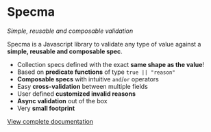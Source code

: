 # Specma

_Simple, reusable and composable validation_

Specma is a Javascript library to validate any type of value against a **simple, reusable and composable spec**.

- Collection specs defined with the exact **same shape as the value**!
- Based on **predicate functions** of type `true || "reason"`
- **Composable specs** with intuitive `and`/`or` operators
- Easy **cross-validation** between multiple fields
- User defined **customized invalid reasons**
- **Async validation** out of the box
- Very **small footprint**

[View complete documentation](https://davidsavoie1.github.io/specma)
